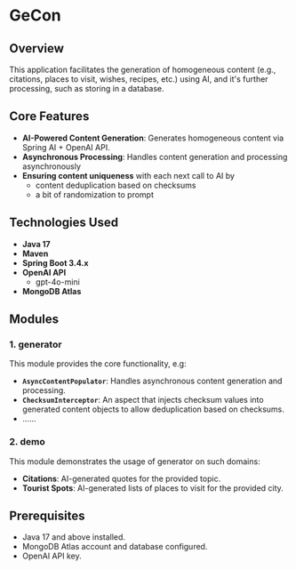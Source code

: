 # GeCon 

## Overview

This application facilitates the generation of homogeneous content (e.g., citations, places to visit, wishes, recipes, etc.) using AI, and it's further processing, such as storing in a database. 

## Core Features

- **AI-Powered Content Generation**: Generates homogeneous content via Spring AI + OpenAI API.
- **Asynchronous Processing**: Handles content generation and processing asynchronously
- **Ensuring content uniqueness** with each next call to AI by
  - content deduplication based on checksums 
  - a bit of randomization to prompt 



## Technologies Used

- **Java 17** 
- **Maven**
- **Spring Boot 3.4.x**
- **OpenAI API**
  - gpt-4o-mini 
- **MongoDB Atlas**



## Modules

### 1. generator
This module provides the core functionality, e.g:
- **`AsyncContentPopulator`**: Handles asynchronous content generation and processing.
- **`ChecksumInterceptor`**: An aspect that injects checksum values into generated content objects to allow deduplication based on checksums.
- ......

### 2. demo
This module demonstrates the usage of generator on such domains:
- **Citations**: AI-generated quotes for the provided topic.
- **Tourist Spots**: AI-generated lists of places to visit for the provided city.


## Prerequisites

- Java 17 and above installed.
- MongoDB Atlas account and database configured.
- OpenAI API key.

